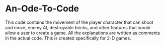 # An-Ode-To-Code

This code contains the movement of the player character that can shoot and move, enemy AI, destroyable bricks, and other features that would allow a user to create a game. All the explanations are written as comments in the actual code. This is created specifically for 2-D games.
